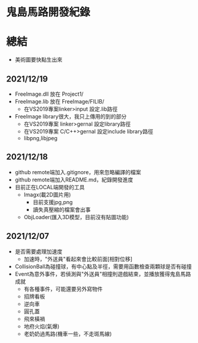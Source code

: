 # **鬼島馬路**開發紀錄
# 總結
* 美術圖要快點生出來

## 2021/12/19
* FreeImage.dll 放在 Project1/
* FreeImage.lib 放在 FreeImage/FILIB/
	* 在VS2019專案linker>input 設定.lib路徑
* FreeImage library很大，我只上傳用的到的部分
	* 在VS2019專案 linker>gernal 設定library路徑
	* 在VS2019專案 C/C++>gernal 設定include library路徑
	* libpng,libjpeg

## 2021/12/18
* github remote端加入.gitignore，用來忽略編譯的檔案
* github remote端加入README.md，紀錄開發進度
* 目前正在LOCAL端開發的工具
	* Imagx(載2D圖片用)
		* 目前支援jpg,png
		* 讀失真壓縮的檔案會出事
	* ObjLoader(匯入3D模型，目前沒有貼圖功能)

## 2021/12/07
* 是否需要處理加速度
	* 加速時，"外送員"看起來會比較前面[相對位移]
* CollisionBall為碰撞球，有中心點及半徑，需要用函數檢查兩顆球是否有碰撞
* Event為意外事件，若偵測與"外送員"相撞則遊戲結束，並播放獲得鬼島馬路成就
	* 有各種事件，可能還要另外寫物件
	* 招牌看板
	* 逆向車
	* 圓孔蓋
	* 飛來橫禍
	* 地府火焰(氣爆)
	* 老奶奶過馬路(機車一些，不走斑馬線)

